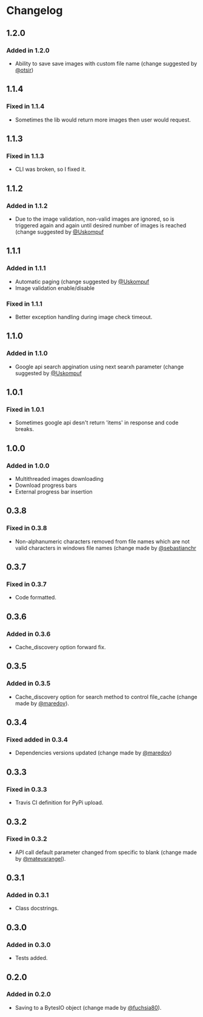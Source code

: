 # Changelog

## 1.2.0

### Added in 1.2.0

-   Ability to save save images with custom file name (change suggested by [@otsir](https://github.com/otsir))

## 1.1.4

### Fixed in 1.1.4

-   Sometimes the lib would return more images then user would request.

## 1.1.3

### Fixed in 1.1.3

-   CLI was broken, so I fixed it.

## 1.1.2

### Added in 1.1.2

-   Due to the image validation, non-valid images are ignored, so is triggered again and again until desired number of images is reached (change suggested by [@Uskompuf](https://github.com/Uskompuf)

## 1.1.1

### Added in 1.1.1

-   Automatic paging (change suggested by [@Uskompuf](https://github.com/Uskompuf)
-   Image validation enable/disable

### Fixed in 1.1.1

-   Better exception handling during image check timeout.

## 1.1.0

### Added in 1.1.0

-   Google api search apgination using next searxh parameter (change suggested by [@Uskompuf](https://github.com/Uskompuf)

## 1.0.1  

### Fixed in 1.0.1  

-   Sometimes google api desn't return 'items' in response and code breaks. 

## 1.0.0

### Added in 1.0.0
-   Multithreaded images downloading
-   Download progress bars
-   External progress bar insertion 

## 0.3.8

### Fixed in 0.3.8
-   Non-alphanumeric characters removed from file names which are not valid characters in windows file names (change made by [@sebastianchr](https://github.com/sebastianchr)

## 0.3.7

### Fixed in 0.3.7
-   Code formatted.

## 0.3.6

### Added in 0.3.6
-   Cache_discovery option forward fix.

## 0.3.5

### Added in 0.3.5
-   Cache_discovery option for search method to control file_cache (change made by [@maredov](https://github.com/marodev)).

## 0.3.4

### Fixed added in 0.3.4
-   Dependencies versions updated (change made by [@maredov](https://github.com/marodev))

## 0.3.3

### Fixed in 0.3.3
-   Travis CI definition for PyPi upload.

## 0.3.2

### Fixed in 0.3.2
-   API call default parameter changed from specific to blank (change made by [@mateusrangel](https://github.com/mateusrangel)).

## 0.3.1

### Added in 0.3.1
-   Class docstrings.

## 0.3.0

### Added in 0.3.0
-   Tests added. 

## 0.2.0

### Added in 0.2.0
-   Saving to a BytesIO object (change made by [@fuchsia80](https://github.com/fuchsia80)). 
